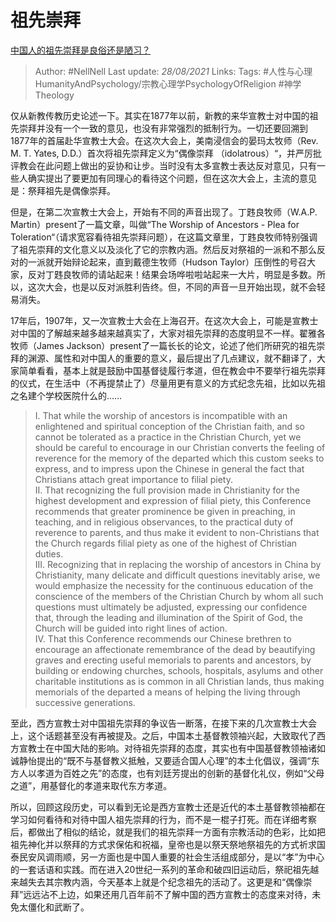 # 祖先崇拜
[中国人的祖先崇拜是良俗还是陋习？](https://www.zhihu.com/question/271022925/answer/358840536)

> Author: #NellNell 
Last update: *28/08/2021* 
Links: 
Tags: #人性与心理HumanityAndPsychology/宗教心理学PsychologyOfReligion #神学Theology 


仅从新教传教历史论述一下。其实在1877年以前，新教的来华宣教士对中国的祖先崇拜并没有一个一致的意见，也没有非常强烈的抵制行为。一切还要回溯到1877年的首届赴华宣教士大会。在这次大会上，美南浸信会的晏玛太牧师（Rev. M. T. Yates, D.D.）首次将祖先崇拜定义为“偶像崇拜 （idolatrous）“，并严厉批评教会在此问题上做出的妥协和让步。当时没有太多宣教士表达反对意见，只有一些人确实提出了要更加有同理心的看待这个问题，但在这次大会上，主流的意见是：祭拜祖先是偶像崇拜。

但是，在第二次宣教士大会上，开始有不同的声音出现了。丁韪良牧师（W.A.P. Martin）present了一篇文章，叫做“The Worship of Ancestors - Plea for Toleration“（请求宽容看待祖先崇拜问题），在这篇文章里，丁韪良牧师特别强调了祖先崇拜的文化意义以及淡化了它的宗教内涵。然后反对祭祖的一派和不那么反对的一派就开始辩论起来，直到戴德生牧师（Hudson Taylor）压倒性的号召大家，反对丁韪良牧师的请站起来！结果会场哗啦啦站起来一大片，明显是多数。所以，这次大会，也是以反对派胜利告终。但，不同的声音一旦开始出现，就不会轻易消失。

17年后，1907年，又一次宣教士大会在上海召开。在这次大会上，可能是宣教士对中国的了解越来越多越来越真实了，大家对祖先崇拜的态度明显不一样。翟雅各牧师（James Jackson）present了一篇长长的论文，论述了他们所研究的祖先崇拜的渊源、属性和对中国人的重要的意义，最后提出了几点建议，就不翻译了，大家简单看看，基本上就是鼓励中国基督徒履行孝道，但在教会中不要举行祖先崇拜的仪式，在生活中（不再提禁止了）尽量用更有意义的方式纪念先祖，比如以先祖之名建个学校医院什么的……

> I. That while the worship of ancestors is incompatible with an enlightened and spiritual conception of the Christian faith, and so cannot be tolerated as a practice in the Christian Church, yet we should be careful to encourage in our Christian converts the feeling of reverence for the memory of the departed which this custom seeks to express, and to impress upon the Chinese in general the fact that Christians attach great importance to filial piety.  
> II. That recognizing the full provision made in Christianity for the highest development and expression of filial piety, this Conference recommends that greater prominence be given in preaching, in teaching, and in religious observances, to the practical duty of reverence to parents, and thus make it evident to non-Christians that the Church regards filial piety as one of the highest of Christian duties.  
> III. Recognizing that in replacing the worship of ancestors in China by Christianity, many delicate and difficult questions inevitably arise, we would emphasize the necessity for the continuous education of the conscience of the members of the Christian Church by whom all such questions must ultimately be adjusted, expressing our confidence that, through the leading and illumination of the Spirit of God, the Church will be guided into right lines of action.  
> IV. That this Conference recommends our Chinese brethren to encourage an affectionate remembrance of the dead by beautifying graves and erecting useful memorials to parents and ancestors, by building or endowing churches, schools, hospitals, asylums and other charitable institutions as is common in all Christian lands, thus making memorials of the departed a means of helping the living through successive generations.

至此，西方宣教士对中国祖先崇拜的争议告一断落，在接下来的几次宣教士大会上，这个话题甚至没有再被提及。之后，中国本土基督教领袖兴起，大致取代了西方宣教士在中国大陆的影响。对待祖先崇拜的态度，其实也有中国基督教领袖诸如诚静怡提出的“既不与基督教义抵触，又要适合国人心理”的本土化倡议，强调“东方人以孝道为百姓之先”的态度，也有刘廷芳提出的创新的基督化礼仪，例如“父母之道”，用基督化的孝道来取代东方孝道。

所以，回顾这段历史，可以看到无论是西方宣教士还是近代的本土基督教领袖都在学习如何看待和对待中国人祖先崇拜的行为，而不是一棍子打死。而在详细考察后，都做出了相似的结论，就是我们的祖先崇拜一方面有宗教活动的色彩，比如把祖先神化并以祭拜的方式求保佑和祝福，皇帝也是以祭天祭地祭祖先的方式祈求国泰民安风调雨顺，另一方面也是中国人重要的社会生活组成部分，是以“孝”为中心的一套话语和实践。而在进入20世纪一系列的革命和破四旧运动后，祭祀祖先越来越失去其宗教内涵，今天基本上就是个纪念祖先的活动了。这更是和“偶像崇拜”远远沾不上边，如果还用几百年前不了解中国的西方宣教士的态度来对待，未免太僵化和武断了。